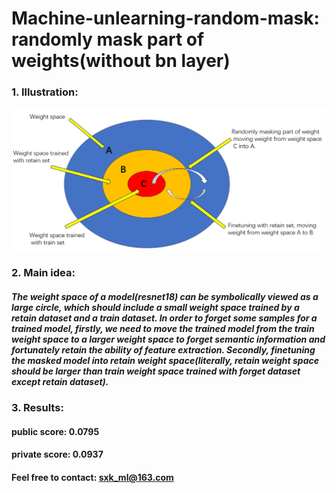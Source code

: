 # Machine-unlearning-random-mask: randomly mask part of weights(without bn layer)
### 1. Illustration:
![img](random-mask.png)

### 2. Main idea: 
##### The weight space of a model(resnet18) can be symbolically viewed as a large circle, which should include a small weight space trained by a retain dataset and a train dataset. In order to forget some samples for a trained model, firstly, we need to move the trained model from the train weight space to a larger weight space to forget semantic information and fortunately retain the ability of feature extraction. Secondly, finetuning the masked model into retain weight space(literally, retain weight space should be larger than train weight space trained with forget dataset except retain dataset). 
### 3. Results:
#### public score: 0.0795
#### private score: 0.0937
#### Feel free to contact: sxk_ml@163.com
